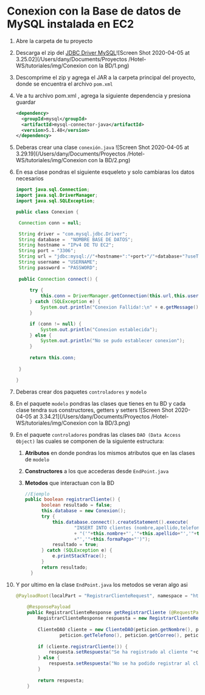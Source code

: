 # Conexion con la Base de datos de MySQL instalada en EC2

1. Abre la carpeta de tu proyecto

2. Descarga el zip del [JDBC Driver MySQL](https://dev.mysql.com/downloads/connector/j/)![Screen Shot 2020-04-05 at 3.25.02](/Users/dany/Documents/Proyectos /Hotel-WS/tutoriales/img/Conexion con la BD/1.png)

3. Descomprime el zip y agrega el JAR a la carpeta principal del proyecto, donde se encuentra el archivo `pom.xml`

4. Ve a tu archivo pom.xml , agrega la siguiente dependencia y presiona guardar

   ```xml
   <dependency>
     <groupId>mysql</groupId>
     <artifactId>mysql-connector-java</artifactId>
     <version>5.1.48</version>
   </dependency>
   ```

5. Deberas crear una clase `conexión.java`
   ![Screen Shot 2020-04-05 at 3.29.19](/Users/dany/Documents/Proyectos /Hotel-WS/tutoriales/img/Conexion con la BD/2.png)

6. En esa clase pondras el siguiente esqueleto y solo cambiaras los datos necesarios

   ```java
   import java.sql.Connection;
   import java.sql.DriverManager;
   import java.sql.SQLException;
   
   public class Conexion {
   
   	Connection conn = null;
   
   	String driver = "com.mysql.jdbc.Driver";
   	String database =  "NOMBRE BASE DE DATOS";
   	String hostname = "IPv4 DE TU EC2";
   	String port = "3306";
   	String url = "jdbc:mysql://"+hostname+":"+port+"/"+database+"?useTimezone=true&serverTimezone=UTC";
   	String username = "USERNAME";
   	String password = "PASSWORD";
   	
   	public Connection connect() {
   		
   		try {
   			this.conn = DriverManager.getConnection(this.url,this.username,this.password);
   		} catch (SQLException e) {
   			System.out.println("Conexion Fallida!:\n" + e.getMessage());
   		}
   
   		if (conn != null) {
   			System.out.println("Conexion establecida");
   		} else {
   			System.out.println("No se pudo establecer conexion");
   		}
   		
   		return this.conn;
   		
   	}
   
   }
   ```

7. Deberas crear dos paquetes `controladores` y `modelo`

8. En el paquete `modelo` pondras las clases que tienes en tu BD y cada clase tendra sus constructores, getters y setters
   ![Screen Shot 2020-04-05 at 3.34.21](/Users/dany/Documents/Proyectos /Hotel-WS/tutoriales/img/Conexion con la BD/3.png)

9. En el paquete `controladores` pondras las clases `DAO (Data Access Object)` las cuales se componen de la siguiente estructura:

   1. **Atributos** en donde pondras los mismos atributos que en las clases de `modelo`

   2. **Constructores** a los que accederas desde `EndPoint.java`

   3. **Metodos** que interactuan con la BD

      ```java
      //Ejemplo
      public boolean registrarCliente() {
      		boolean resultado = false;
      		this.database = new Conexion();
      		try {
      			this.database.connect().createStatement().execute(
      					"INSERT INTO clientes (nombre,apellido,telefono,correo,formaPago) VALUES "
      					+ "('"+this.nombre+"','"+this.apellido+"','"+this.telefono+"','"+this.correo
      					+"','"+this.formaPago+"')");
      			resultado = true;
      		} catch (SQLException e) {
      			e.printStackTrace();
      		}
      		return resultado;
      	}
      ```

10. Y por ultimo en la clase `EndPoint.java` los metodos se veran algo asi

    ```java
    @PayloadRoot(localPart = "RegistrarClienteRequest", namespace = "http://proyectoSW.com/Hotel")
    	
    	@ResponsePayload
    	public RegistrarClienteResponse getRegistrarCliente (@RequestPayload RegistrarClienteRequest peticion) {
    		RegistrarClienteResponse respuesta = new RegistrarClienteResponse();
    		
    		ClienteDAO cliente = new ClienteDAO(peticion.getNombre(), peticion.getApellido(), 
    				peticion.getTelefono(), peticion.getCorreo(), peticion.getFormaPago());
    		
    		if (cliente.registrarCliente()) {
    			respuesta.setRespuesta("Se ha registrado al cliente "+cliente.getNombre()+" "+cliente.getApellido()+" en el sistema");
    		} else {
    			respuesta.setRespuesta("No se ha podido registrar al cliente "+cliente.getNombre()+" "+cliente.getApellido()+" en la base de datos");
    		}
    		
    		return respuesta;
    	}
    ```

    